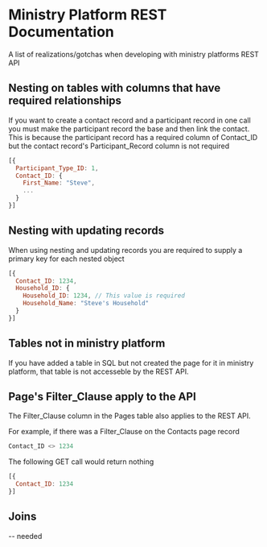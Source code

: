 # Ministry Platform REST Documentation
A list of realizations/gotchas when developing with ministry platforms REST API


## Nesting on tables with columns that have required relationships
If you want to create a contact record and a participant record in one call you must make the participant record the base and then link the contact. This is because the participant record has a required column of Contact_ID but the contact record's Participant_Record column is not required

```javascript
[{
  Participant_Type_ID: 1,
  Contact_ID: {
    First_Name: "Steve",
    ...
  }
}]
```

## Nesting with updating records
When using nesting and updating records you are required to supply a primary key for each nested object
```javascript
[{
  Contact_ID: 1234,
  Household_ID: {
    Household_ID: 1234, // This value is required
    Household_Name: "Steve's Household"
  }
}]
```

## Tables not in ministry platform
If you have added a table in SQL but not created the page for it in ministry platform, that table is not accesseble by the REST API.


## Page's Filter_Clause apply to the API 
The Filter_Clause column in the Pages table also applies to the REST API. 

For example, if there was a Filter_Clause on the Contacts page record
``` SQL
Contact_ID <> 1234
```
The following GET call would return nothing
``` javascript
[{
  Contact_ID: 1234
}]
```

## Joins
-- needed
